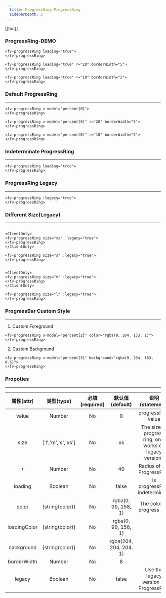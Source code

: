 ```yaml
---
  title: ProgressRing ProgressRing
  sidebarDepth: 2
---
```

  
[[toc]]

### ProgressRing-DEMO 

<script>
export default {
    data () {
        return {
            percent: [10,20,30,35]
        }
    },
    mounted () {
        setInterval(() => {
            for(let item of this.percent) {
                this.$set(this.percent, this.percent.indexOf(item), Math.ceil(Math.random() * 100));
            }
        }, 3000);
    }
}
</script>

<ClientOnly>
<fv-progressRing loading="true">
</fv-progressRing>
</ClientOnly>

```vue
<fv-progressRing loading="true">
</fv-progressRing>
```

<ClientOnly>
<fv-progressRing loading="true" r="20" borderWidth="5">
</fv-progressRing>
</ClientOnly>

```vue
<fv-progressRing loading="true" r="20" borderWidth="5">
</fv-progressRing>
```


<ClientOnly>
<fv-progressRing loading="true" r="10" borderWidth="2">
</fv-progressRing>
</ClientOnly>

```vue
<fv-progressRing loading="true" r="10" borderWidth="2">
</fv-progressRing>
```

### Default ProgressRing
---

<ClientOnly>
<fv-progressRing v-model="percent[0]">
</fv-progressRing>
</ClientOnly>

```vue
<fv-progressRing v-model="percent[0]">
</fv-progressRing>
```


<ClientOnly>
<fv-progressRing v-model="percent[0]" r="20" borderWidth="5">
</fv-progressRing>
</ClientOnly>

```vue
<fv-progressRing v-model="percent[0]" r="20" borderWidth="5">
</fv-progressRing>
```


<ClientOnly>
<fv-progressRing v-model="percent[0]" r="10" borderWidth="2">
</fv-progressRing>
</ClientOnly>

```vue
<fv-progressRing v-model="percent[0]" r="10" borderWidth="2">
</fv-progressRing>
```

### Indeterminate ProgressRing
---

<ClientOnly>
<fv-progressRing loading="true">
</fv-progressRing>
</ClientOnly>

```vue
<fv-progressRing loading="true">
</fv-progressRing>
```

### ProgressRing Legacy
---

<ClientOnly>
<fv-progressRing :legacy="true">
</fv-progressRing>
</ClientOnly>

```vue
<fv-progressRing :legacy="true">
</fv-progressRing>
```

### Different Size(Legacy)
---

<ClientOnly>
<fv-progressRing size="xs" :legacy="true">
</fv-progressRing>
</ClientOnly>

<fv-progressRing size="s" :legacy="true">
</fv-progressRing>


<ClientOnly>
<fv-progressRing size="m" :legacy="true">
</fv-progressRing>
</ClientOnly>

<fv-progressRing size="l" :legacy="true">
</fv-progressRing>

```vue

<ClientOnly>
<fv-progressRing size="xs" :legacy="true">
</fv-progressRing>
</ClientOnly>

<fv-progressRing size="s" :legacy="true">
</fv-progressRing>


<ClientOnly>
<fv-progressRing size="m" :legacy="true">
</fv-progressRing>
</ClientOnly>

<fv-progressRing size="l" :legacy="true">
</fv-progressRing>
```

### ProgressBar Custom Style
---
1. Custom Foreground

<ClientOnly>
<fv-progressRing v-model="percent[2]" color="rgba(0, 204, 153, 1)">
</fv-progressRing>
</ClientOnly>

```vue
<fv-progressRing v-model="percent[2]" color="rgba(0, 204, 153, 1)">
</fv-progressRing>
```

2. Custom Background

<ClientOnly>
<fv-progressRing v-model="percent[3]" background="rgba(0, 204, 153, 0.6)">
</fv-progressRing>
</ClientOnly>

```vue
<fv-progressRing v-model="percent[3]" background="rgba(0, 204, 153, 0.6)">
</fv-progressRing>
```



### Propoties
---
|  属性(attr)  |     类型(type)     | 必填(required) |    默认值(default)     |                     说明(statement)                      |
|:------------:|:------------------:|:--------------:|:----------------------:|:--------------------------------------------------------:|
|    value     |      Number      |       No       |           0            |                    progressRing value                    |
|     size     | ['l','m','s','xs'] |       No       |           xs           | The size of progress ring, only works on legacy versions |
|      r       |      Number      |       No       |           40           |                Radius of the ProgressRing                |
|   loading    |     Boolean      |       No       |         false          |              Is progressRing indeterminate               |
|    color     |  [string(color)]   |       No       |  rgba(0, 90, 158, 1)  |                The color of progress ring                |
| loadingColor |  [string(color)]   |       No       |  rgba(0, 90, 158, 1)  |                                                          |
|  background  |  [string(color)]   |       No       | rgba(204, 204, 204, 1) |                                                          |
| borderWidth  |      Number      |       No       |           8            |                                                          |
|    legacy    |     Boolean      |       No       |         false          |          Use the legacy version of ProgressRing          |

